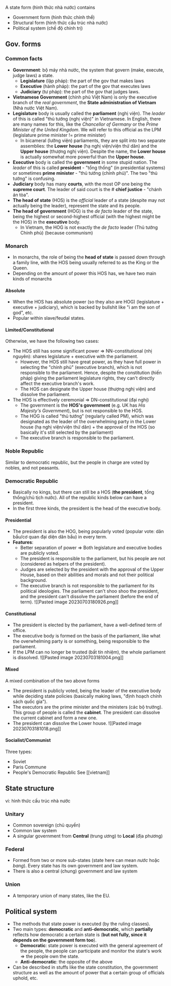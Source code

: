 A state form (hình thức nhà nước) contains
- Government form (hình thức chính thể)
- Structural form (hình thức cấu trúc nhà nước)
- Political system (chế độ chính trị)

## Gov. forms
### Common facts
- **Government**: bộ máy nhà nước, the system that govern (make, execute, judge laws) a state.
	- **Legislature** (lập pháp): the part of the gov that makes laws
	- **Executive** (hành pháp): the part of the gov that executes laws
	- **Judiciary** (tư pháp): the part of the gov that judges laws.
- **Vietnamese Government** (chính phủ Việt Nam) is only the executive branch of the *real government*, the **State administration of Vietnam** (Nhà nước Việt Nam).
- **Legislature** body is usually called the **parliament** (nghị viện). The *leader* of this is called "thủ tướng (nghị viện)" in Vietnamese. In English, there are many names for this, like the *Chancellor of Germany* or the *Prime Minister of the United Kingdom*. We will refer to this official as the LPM (legislature prime minister != prime minister)
	- In bicameral (lưỡng viện) parliaments, they are split into two separate assemblies: the **Lower house** (hạ nghị viện/viện thứ dân) and the **Upper house** (thượng nghị viện). Despite the name, the **Lower house** is actually somewhat more powerful than the **Upper house**.
- **Executive** body is called the **government** in some stupid nation. The *leader* of this is called **president** - "tổng thống" (in presidential systems) or sometimes **prime minister** - "thủ tướng (chính phủ)". The two "thủ tướng" is confusing.
- **Judiciary** body has many **courts**, with the most OP one being the **supreme court**. The leader of said court is the # **chief justice** - "chánh án tòa".
- **The head of state** (HOS) is the *official* leader of a state (despite may not actually being the leader), represent the state and its people.
- **The head of government** (HOG) is the *de facto* leader of the state, being the highest or second-highest official (with the highest might be the HOS) in the **executive** body.
	- In Vietnam, the HOG is not exactly the *de facto* leader (Thủ tướng Chính phủ) (because communism)

### Monarch
- In monarchs, the role of being the **head of state** is passed down through a family line, with the HOS being usually referred to as the King or the Queen.
- Depending on the amount of power this HOS has, we have two main kinds of monarchs

#### Absolute
- When the HOS has absolute power (so they also are HOG) (legislature + executive + judiciary), which is backed by bullshit like "i am the son of god", etc.
- Popular within slave/feudal states.

#### Limited/Constitutional
Otherwise, we have the following two cases:
- The HOS still has some significant power => NN-constitutional (nhị nguyên): shares legislature + executive with the parliament.
	- However, the HOS still have great power, as they have full power in selecting the "chính phủ" (executive branch), which is not responsible to the parliament. Hence, despite the constitution (hiến pháp) giving the parliament legislature rights, they can't directly affect the executive branch's work.
	- The HOS can designate the Upper house (thượng nghị viện) and dissolve the parliament.
- The HOS is effectively ceremonial => DN-constitutional (đại nghị)
	- The government is the **HOS's government** (e.g. UK has *His Majesty's Government*), but is not responsible to the HOS.
	- The HOG is called "thủ tướng" (regularly called PM), which was designated as the leader of the overwhelming party in the Lower house (hạ nghị viện/viện thứ dân) + the approval of the HOS (so basically it's still selected by the parliament)
	- The executive branch is responsible to the parliament.
### Noble Republic
Similar to democratic republic, but the people in charge are voted by nobles, and not peasants.

### Democratic Republic
- Basically no kings, but there can still be a HOS (**the president**, tổng thống/chủ tịch nước). All of the republic kinds below can have a president.
- In the first three kinds, the president is the head of the executive body.

#### Presidential
- The president is also the HOG, being popularly voted (popular vote: dân bầu/cơ quan đại diện dân bầu) in every term.
- **Features**:
	- Better separation of power => Both legislature and executive bodies are publicly voted.
	- The president is responsible to the parliament, but his people are not (considered as helpers of the president).
	- Judges are selected by the president with the approval of the Upper House, based on their abilities and morals and not their political background.
	- The executive branch is not responsible to the parliament for its political ideologies. The parliament can't shoo shoo the president, and the president can't dissolve the parliament (before the end of term).
![[Pasted image 20230703180926.png]]
#### Constitutional
- The president is elected by the parliament, have a well-defined term of office.
- The executive body is formed on the basis of the parliament, like what the overwhelming party is or something, being responsible to the parliament.
- If the LPM can no longer be trusted (bất tín nhiệm), the whole parliament is dissolved.
![[Pasted image 20230703181004.png]]
#### Mixed
A mixed combination of the two above forms
- The president is publicly voted, being the leader of the executive body while deciding state policies (basically making laws, "định hoạch chính sách quốc gia").
- The executors are the prime minister and the ministers (các bộ trưởng). This group of people is called the **cabinet**. The president can dissolve the current cabinet and form a new one.
- The president can dissolve the Lower house.
![[Pasted image 20230703181018.png]]
#### Socialist/Communist
Three types:
- Soviet
- Paris Commune
- People's Democratic Republic
See [[vietnam]]

## State structure
vi: hình thức cấu trúc nhà nước
### Unitary
- Common sovereign (chủ quyền)
- Common law system
- A singular government from **Central** (trung ương) to **Local** (địa phương)

### Federal
- Formed from two or more sub-states (state here can mean *nước* hoặc *bang*). Every state has its own government and law system.
- There is also a central (chung) government and law system

### Union
- A temporary union of many states, like the EU.

## Political system
- The methods that state power is executed (by the ruling classes).
- Two main types: **democratic** and **anti-democratic**, which **partially** reflects how democratic a certain state is (**but not fully, since it depends on the government form too**).
	- **Democratic**: state power is executed with the general agreement of the people, the people can participate and monitor the state's work => the people own the state.
	- **Anti-democratic**: the opposite of the above
- Can be described in stuffs like the state constitution, the government structure as well as the amount of power that a certain group of officials uphold, etc.

